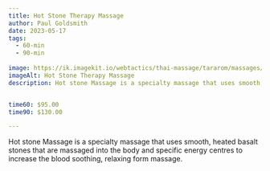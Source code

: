```yaml
---
title: Hot Stone Therapy Massage
author: Paul Goldsmith
date: 2023-05-17
tags:
  - 60-min
  - 90-min
  
image: https://ik.imagekit.io/webtactics/thai-massage/tararom/massages/Hot-Stone-Massage_ROjS3YXGJ.jpg
imageAlt: Hot Stone Therapy Massage
description: Hot stone Massage is a specialty massage that uses smooth, heated basalt stones that are massaged into the body and specific energy centres to increase the blood soothing, relaxing form massage.


time60: $95.00
time90: $130.00

---
```


Hot stone Massage is a specialty massage that uses smooth, heated basalt stones that are massaged into the body and specific energy centres to increase the blood soothing, relaxing form massage.